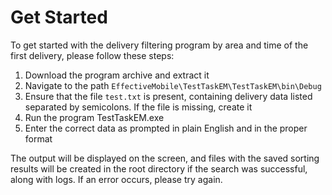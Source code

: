 # Get Started

To get started with the delivery filtering program by area and time of the first delivery, please follow these steps:

1. Download the program archive and extract it
2. Navigate to the path  `EffectiveMobile\TestTaskEM\TestTaskEM\bin\Debug`
3. Ensure that the file `test.txt` is present, containing delivery data listed separated by semicolons. If the file is missing, create it
4. Run the program TestTaskEM.exe
5. Enter the correct data as prompted in plain English and in the proper format


The output will be displayed on the screen, and files with the saved sorting results will be created in the root directory if the search was successful, along with logs. If an error occurs, please try again.
